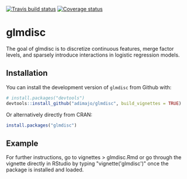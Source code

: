 [![Travis build status](https://travis-ci.org/adimajo/glmdisc.svg?branch=master)](https://travis-ci.org/adimajo/glmdisc)
[![Coverage status](https://codecov.io/gh/adimajo/glmdisc/branch/master/graph/badge.svg)](https://codecov.io/github/adimajo/glmdisc?branch=master)

# glmdisc

The goal of glmdisc is to discretize continuous features, merge factor levels, and sparsely introduce interactions in logistic regression models.

## Installation

You can install the development version of `glmdisc` from Github with:

``` r
# install.packages("devtools")
devtools::install_github("adimajo/glmdisc", build_vignettes = TRUE)
```

Or alternatively directly from CRAN:
``` r
install.packages("glmdisc")
```

## Example

For further instructions, go to vignettes > glmdisc.Rmd or go through the vignette directly in RStudio by typing "vignette('glmdisc')" once the package is installed and loaded.